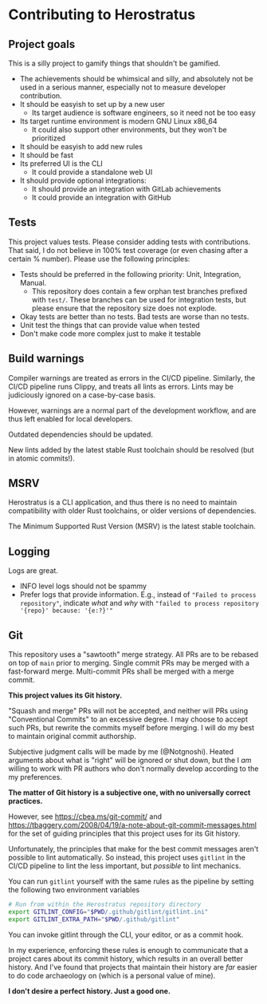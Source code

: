 # Contributing to Herostratus

## Project goals

This is a silly project to gamify things that shouldn't be gamified.

* The achievements should be whimsical and silly, and absolutely not be used in a serious manner,
  especially not to measure developer contribution.
* It should be easyish to set up by a new user
    * Its target audience is software engineers, so it need not be too easy
* Its target runtime environment is modern GNU Linux x86_64
    * It could also support other environments, but they won't be prioritized
* It should be easyish to add new rules
* It should be fast
* Its preferred UI is the CLI
    * It could provide a standalone web UI
* It should provide optional integrations:
    * It should provide an integration with GitLab achievements
    * It could provide an integration with GitHub

## Tests

This project values tests. Please consider adding tests with contributions. That said, I do not
believe in 100% test coverage (or even chasing after a certain % number). Please use the following
principles:

* Tests should be preferred in the following priority: Unit, Integration, Manual.
    * This repository does contain a few orphan test branches prefixed with `test/`. These branches
      can be used for integration tests, but please ensure that the repository size does not
      explode.
* Okay tests are better than no tests. Bad tests are worse than no tests.
* Unit test the things that can provide value when tested
* Don't make code more complex just to make it testable

## Build warnings

Compiler warnings are treated as errors in the CI/CD pipeline. Similarly, the CI/CD pipeline runs
Clippy, and treats all lints as errors. Lints may be judiciously ignored on a case-by-case basis.

However, warnings are a normal part of the development workflow, and are thus left enabled for local
developers.

Outdated dependencies should be updated.

New lints added by the latest stable Rust toolchain should be resolved (but in atomic commits!).

## MSRV

Herostratus is a CLI application, and thus there is no need to maintain compatibility with older
Rust toolchains, or older versions of dependencies.

The Minimum Supported Rust Version (MSRV) is the latest stable toolchain.

## Logging

Logs are great.

* INFO level logs should not be spammy
* Prefer logs that provide information. E.g., instead of `"Failed to process repository"`, indicate
  _what_ and _why_ with `"failed to process repository '{repo}' because: '{e:?}'"`

## Git

This repository uses a "sawtooth" merge strategy. All PRs are to be rebased on top of `main` prior
to merging. Single commit PRs may be merged with a fast-forward merge. Multi-commit PRs shall be
merged with a merge commit.

**This project values its Git history.**

"Squash and merge" PRs will not be accepted, and neither will PRs using "Conventional Commits" to an
excessive degree. I may choose to accept such PRs, but rewrite the commits myself before merging. I
will do my best to maintain original commit authorship.

Subjective judgment calls will be made by me (@Notgnoshi). Heated arguments about what is "right"
will be ignored or shut down, but the I _am_ willing to work with PR authors who don't normally
develop according to the my preferences.

**The matter of Git history is a subjective one, with no universally correct practices.**

However, see <https://cbea.ms/git-commit/> and
<https://tbaggery.com/2008/04/19/a-note-about-git-commit-messages.html> for the set of guiding
principles that this project uses for its Git history.

Unfortunately, the principles that make for the best commit messages aren't possible to lint
automatically. So instead, this project uses `gitlint` in the CI/CD pipeline to lint the less
important, but _possible_ to lint mechanics.

You can run `gitlint` yourself with the same rules as the pipeline by setting the following two
environment variables
```sh
# Run from within the Herostratus repository directory
export GITLINT_CONFIG="$PWD/.github/gitlint/gitlint.ini"
export GITLINT_EXTRA_PATH="$PWD/.github/gitlint"
```
You can invoke gitlint through the CLI, your editor, or as a commit hook.

In my experience, enforcing these rules is enough to communicate that a project cares about its
commit history, which results in an overall better history. And I've found that projects that
maintain their history are _far_ easier to do code archaeology on (which is a personal value of
mine).

**I don't desire a perfect history. Just a good one.**
